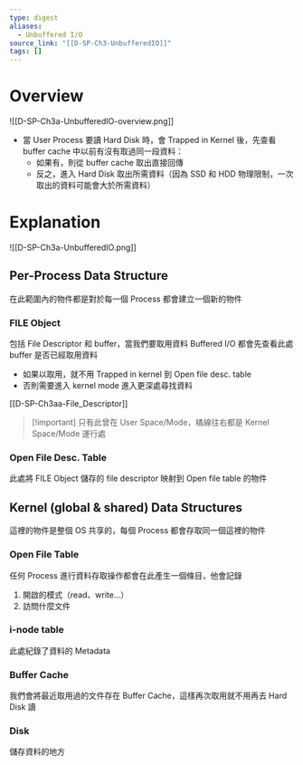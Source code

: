 ```yaml
---
type: digest
aliases:
  - Unbuffered I/O
source_link: "[[D-SP-Ch3-UnbufferedIO]]"
tags: []
---
```

# Overview
![[D-SP-Ch3a-UnbufferedIO-overview.png]]

- 當 User Process 要讀 Hard Disk 時，會 Trapped in Kernel 後，先查看 buffer cache 中以前有沒有取過同一段資料：
	- 如果有，則從 buffer cache 取出直接回傳
	- 反之，進入 Hard Disk 取出所需資料（因為 SSD 和 HDD 物理限制，一次取出的資料可能會大於所需資料）

# Explanation
![[D-SP-Ch3a-UnbufferedIO.png]]
## Per-Process Data Structure

在此範圍內的物件都是對於每一個 Process 都會建立一個新的物件

### FILE Object

包括 File Descriptor 和 buffer，當我們要取用資料 Buffered I/O 都會先查看此處 buffer 是否已經取用資料
- 如果以取用，就不用 Trapped in kernel 到 Open file desc. table
- 否則需要進入 kernel mode 進入更深處尋找資料

[[D-SP-Ch3aa-File_Descriptor]]

> [!important] 只有此曾在 User Space/Mode，橘線往右都是 Kernel Space/Mode 運行處

### Open File Desc. Table

此處將 FILE Object 儲存的 file descriptor 映射到 Open file table 的物件

## Kernel (global & shared) Data Structures

這裡的物件是整個 OS 共享的，每個 Process 都會存取同一個這裡的物件

### Open File Table

任何 Process 進行資料存取操作都會在此產生一個條目，他會記錄
1. 開啟的模式（read、write...）
2. 訪問什麼文件

### i-node table

此處紀錄了資料的 Metadata

### Buffer Cache

我們會將最近取用過的文件存在 Buffer Cache，這樣再次取用就不用再去 Hard Disk 讀

### Disk

儲存資料的地方